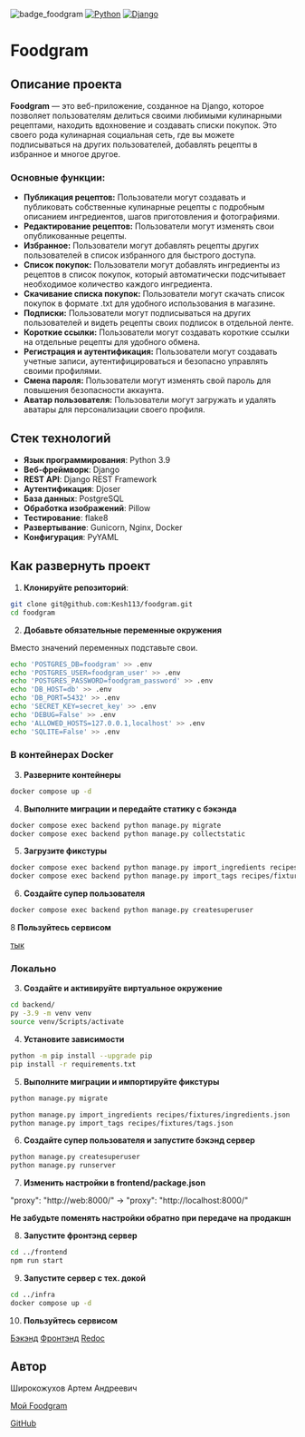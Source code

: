 ![badge_foodgram](https://github.com/kesh113/foodgram/actions/workflows/main.yml/badge.svg)
[![Python](https://img.shields.io/badge/Python-3.9+-blue.svg)](https://www.python.org/)
[![Django](https://img.shields.io/badge/Django-3.2+-green.svg)](https://www.djangoproject.com/)

# Foodgram

## Описание проекта

**Foodgram** — это веб-приложение, созданное на Django, которое позволяет пользователям делиться своими любимыми кулинарными рецептами, находить вдохновение и создавать списки покупок. Это своего рода кулинарная социальная сеть, где вы можете подписываться на других пользователей, добавлять рецепты в избранное и многое другое.

### Основные функции:

*   **Публикация рецептов:** Пользователи могут создавать и публиковать собственные кулинарные рецепты с подробным описанием ингредиентов, шагов приготовления и фотографиями.
*   **Редактирование рецептов:** Пользователи могут изменять свои опубликованные рецепты.
*   **Избранное:** Пользователи могут добавлять рецепты других пользователей в список избранного для быстрого доступа.
*   **Список покупок:** Пользователи могут добавлять ингредиенты из рецептов в список покупок, который автоматически подсчитывает необходимое количество каждого ингредиента.
*   **Скачивание списка покупок:** Пользователи могут скачать список покупок в формате .txt для удобного использования в магазине.
*   **Подписки:** Пользователи могут подписываться на других пользователей и видеть рецепты своих подписок в отдельной ленте.
*   **Короткие ссылки:** Пользователи могут создавать короткие ссылки на отдельные рецепты для удобного обмена.
*   **Регистрация и аутентификация:** Пользователи могут создавать учетные записи, аутентифицироваться и безопасно управлять своими профилями.
*   **Смена пароля:** Пользователи могут изменять свой пароль для повышения безопасности аккаунта.
*   **Аватар пользователя:** Пользователи могут загружать и удалять аватары для персонализации своего профиля.

## Стек технологий

- **Язык программирования**: Python 3.9
- **Веб-фреймворк**: Django
- **REST API**: Django REST Framework
- **Аутентификация**: Djoser
- **База данных**: PostgreSQL
- **Обработка изображений**: Pillow
- **Тестирование**: flake8
- **Развертывание**: Gunicorn, Nginx, Docker
- **Конфигурация**: PyYAML

## Как развернуть проект

1. **Клонируйте репозиторий**:

```bash
git clone git@github.com:Kesh113/foodgram.git
cd foodgram
```

2. **Добавьте обязательные переменные окружения**

Вместо значений переменных подставьте свои.

```bash
echo 'POSTGRES_DB=foodgram' >> .env
echo 'POSTGRES_USER=foodgram_user' >> .env
echo 'POSTGRES_PASSWORD=foodgram_password' >> .env
echo 'DB_HOST=db' >> .env
echo 'DB_PORT=5432' >> .env
echo 'SECRET_KEY=secret_key' >> .env
echo 'DEBUG=False' >> .env
echo 'ALLOWED_HOSTS=127.0.0.1,localhost' >> .env
echo 'SQLITE=False' >> .env
```

### В контейнерах Docker

3. **Разверните контейнеры**

```bash
docker compose up -d
```

4. **Выполните миграции и передайте статику с бэкэнда**

```bash
docker compose exec backend python manage.py migrate
docker compose exec backend python manage.py collectstatic
```

5. **Загрузите фикстуры**

```bash
docker compose exec backend python manage.py import_ingredients recipes/fixtures/ingredients.json
docker compose exec backend python manage.py import_tags recipes/fixtures/tags.json
```

6. **Cоздайте супер пользователя**

```bash
docker compose exec backend python manage.py createsuperuser
```

8 **Пользуйтесь сервисом** 

[тык](http://localhost:8000)

### Локально

3. **Создайте и активируйте виртуальное окружение**

```bash
cd backend/
py -3.9 -m venv venv
source venv/Scripts/activate
```

4. **Установите зависимости**

```bash
python -m pip install --upgrade pip
pip install -r requirements.txt
```

5. **Выполните миграции и импортируйте фикстуры**

```bash
python manage.py migrate
```

```bash
python manage.py import_ingredients recipes/fixtures/ingredients.json
python manage.py import_tags recipes/fixtures/tags.json
```

6. **Создайте супер пользователя и запустите бэкэнд сервер**

```bash
python manage.py createsuperuser
python manage.py runserver
```

7. **Изменить настройки в frontend/package.json**

"proxy": "http://web:8000/" -> "proxy": "http://localhost:8000/"

**Не забудьте поменять настройки обратно при передаче на продакшн**

8. **Запустите фронтэнд сервер**

```bash
cd ../frontend
npm run start
```

9. **Запустите сервер с тех. докой**

```bash
cd ../infra
docker compose up -d
```

10. **Пользуйтесь сервисом** 

[Бэкэнд](http://localhost:8000)
[Фронтэнд](http://localhost:3000)
[Redoc](http://localhost/api/docs/)

## Автор

Широкожухов Артем Андреевич

[Мой Foodgram](https://www.ya-kesh.ru/)

[GitHub](https://github.com/Kesh113)